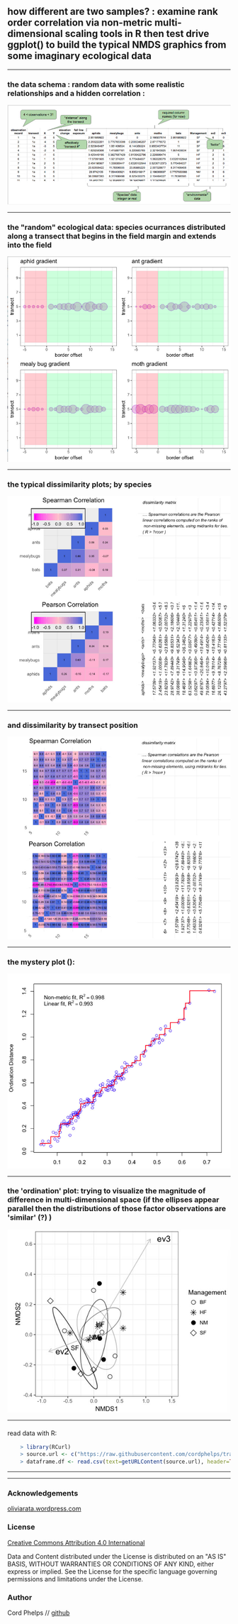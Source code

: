 



## how different are two samples? : examine rank order correlation via non-metric multi-dimensional scaling tools in R then test drive ggplot() to build the typical NMDS graphics from some imaginary ecological data 

---

### the data schema : random data with some realistic relationships and a hidden correlation : 

[![screen shot](https://raw.githubusercontent.com/cordphelps/transect/master/images/hvbSchema.jpg)]()

--- 
### the "random" ecological data: species ocurrances distributed along a transect that begins in the field margin and extends into the field 

[![screen shot](https://raw.githubusercontent.com/cordphelps/transect/master/images/quad.jpg)]()

---
### the typical dissimilarity plots; by species 

[![screen shot](https://raw.githubusercontent.com/cordphelps/transect/master/images/dissimSpecies.jpg)]()

---
### and dissimilarity by transect position

[![screen shot](https://raw.githubusercontent.com/cordphelps/transect/master/images/dissimObs.jpg)]()

---
### the mystery plot ():  

[![screen shot](https://raw.githubusercontent.com/cordphelps/transect/master/images/stressPlot.jpg)]()

---
### the 'ordination' plot: trying to visualize the magnitude of difference in multi-dimensional space (if the ellipses appear parallel then the distributions of those factor observations are 'similar' (?) )

[![screen shot](https://raw.githubusercontent.com/cordphelps/transect/master/images/ordination.jpg)]()

---
####
read data with R:

```R
	> library(RCurl)
	> source.url <- c("https://raw.githubusercontent.com/cordphelps/transect/master/data/hvb.csv")
	> dataframe.df <- read.csv(text=getURLContent(source.url), header=TRUE, row.names=1)
```
---
---
### Acknowledgements
[oliviarata.wordpress.com](https://oliviarata.wordpress.com/2014/04/17/ordinations-in-ggplot2/)

### License
[Creative Commons Attribution 4.0 International](https://creativecommons.org/licenses/by/4.0/)

Data and Content distributed under the License is distributed on an "AS IS" BASIS, WITHOUT WARRANTIES OR CONDITIONS OF ANY KIND, either express or implied. See the License for the specific language governing permissions and limitations under the License.


### Author
Cord Phelps // [github](http://cordphelps.github.io)








 





